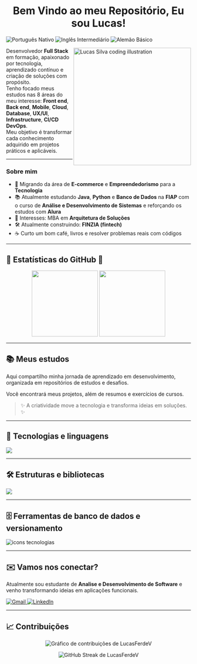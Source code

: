 <!-- ====== Seção 1: Cabeçalho + Bio curta ====== -->

<h1 align="center">Bem Vindo ao meu Repositório, Eu sou Lucas!</h1>

<p>
  <img alt="Português Nativo" src="https://img.shields.io/badge/Português-Nativo-brightgreen?style=flat-square&labelColor=2b3137">
  <img alt="Inglês Intermediário" src="https://img.shields.io/badge/Inglês-Intermediário-blue?style=flat-square&labelColor=2b3137">
  <img alt="Alemão Básico" src="https://img.shields.io/badge/Alemão-Básico-lightgrey?style=flat-square&labelColor=2b3137">
</p>

<!-- ====== FOTO DE PERFIL ESTILO ILUSTRAÇÃO ====== -->
<img align="right" width="320" alt="Lucas Silva coding illustration" src="https://github.com/user-attachments/assets/dc0c8bc9-108c-4760-9c58-eb520aa075e6" />

Desenvolvedor **Full Stack** em formação, apaixonado por tecnologia, aprendizado contínuo e criação de soluções com propósito.  
Tenho focado meus estudos nas 8 áreas do meu interesse: **Front end**, **Back end**, **Mobile**, **Cloud**, **Database**, **UX/UI**, **Infrastructure**, **CI/CD DevOps**.  
Meu objetivo é transformar cada conhecimento adquirido em projetos práticos e aplicáveis.

---

### Sobre mim

- 🧭 Migrando da área de **E-commerce** e **Empreendedorismo** para a **Tecnologia**  
- 📚 Atualmente estudando **Java**, **Python** e **Banco de Dados** na **FIAP** com o curso de **Análise e Desenvolvimento de Sistemas** e reforçando os estudos com **Alura**  
- 🎯 Interesses: MBA em **Arquitetura de Soluções**  
- 🛠️ Atualmente construindo: **FINZIA (fintech)**  
- ☕ Curto um bom café, livros e resolver problemas reais com códigos

---

## 🌟 Estatísticas do GitHub 🌟

<p align="center">
  <img height="180em" src="https://github-readme-stats.vercel.app/api?username=LucasFerdeV&show_icons=true&theme=tokyonight&include_all_commits=true&count_private=true"/>
  <img height="180em" src="https://github-readme-stats.vercel.app/api/top-langs/?username=LucasFerdeV&layout=compact&langs_count=7&theme=tokyonight"/>
</p>

---

## 📚 Meus estudos

<p>Aqui compartilho minha jornada de aprendizado em desenvolvimento, organizada em repositórios de estudos e desafios. </p> 
<p>Você encontrará meus projetos, além de resumos e exercícios de cursos.</p>

> ✨ A criatividade move a tecnologia e transforma ideias em soluções. ✨

---

## 🚀 Tecnologias e linguagens

<p align="">
  <img src="https://skillicons.dev/icons?i=html,css,js,python,java" />
</p>

---

## 🛠️ Estruturas e bibliotecas

<p align="">
  <img src="https://skillicons.dev/icons?i=react,nodejs" />
</p>

---

## 🗄️ Ferramentas de banco de dados e versionamento

<p>
  <img src="https://skillicons.dev/icons?i=mysql,postgres,mongodb,git,github,oracle" alt="icons tecnologias"/>
</p>



---

## ✉️ Vamos nos conectar?

Atualmente sou estudante de **Analise e Desenvolvimento de Software** e venho transformando ideias em aplicações funcionais.  

<p>
    <a href="mailto:lucasferdev01@gmail.com">
    <img alt="Gmail" src="https://img.shields.io/badge/Gmail-D14836?style=for-the-badge&logo=gmail&logoColor=white">
  </a>

  <a href="https://www.linkedin.com/in/lucas-fernando-silva-6a8903368/" target="_blank">
    <img alt="LinkedIn" src="https://img.shields.io/badge/LinkedIn-0A66C2?style=for-the-badge&logo=linkedin&logoColor=white">
  </a>
</p>

---

## 📈 Contribuições

<p align="center">
  <img src="https://github-readme-activity-graph.vercel.app/graph?username=LucasFerdeV&theme=tokyo-night&hide_border=true&area=true" alt="Gráfico de contribuições de LucasFerdeV"/>
</p>

<p align="center">
  <img src="https://streak-stats.demolab.com?user=LucasFerdeV&theme=tokyonight&hide_border=true" alt="GitHub Streak de LucasFerdeV" />
</p>
